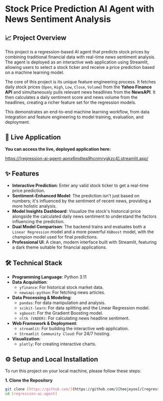 # Stock Price Prediction AI Agent with News Sentiment Analysis

## 📈 Project Overview

This project is a regression-based AI agent that predicts stock prices by combining traditional financial data with real-time news sentiment analysis. The agent is deployed as an interactive web application using Streamlit, allowing users to select a stock ticker and receive a price prediction based on a machine learning model.

The core of this project is its unique feature engineering process. It fetches daily stock prices (`Open`, `High`, `Low`, `Close`, `Volume`) from the **Yahoo Finance API** and simultaneously pulls relevant news headlines from the **NewsAPI**. It then calculates a daily sentiment score and news volume from the headlines, creating a richer feature set for the regression models.

This demonstrates an end-to-end machine learning workflow, from data integration and feature engineering to model training, evaluation, and deployment.

## 🚀 Live Application

**You can access the live, deployed application here:**

[https://[regression-ai-agent-apnx6mdtea9hcnmrygkzc4].streamlit.app/](https://regression-ai-agent-apnx6mdtea9hcnmrygkzc4.streamlit.app/)

## ✨ Features

* **Interactive Prediction**: Enter any valid stock ticker to get a real-time price prediction.
* **Sentiment-Enhanced Model**: The prediction isn't just based on numbers; it's influenced by the sentiment of recent news, providing a more holistic analysis.
* **Model Insights Dashboard**: Visualize the stock's historical price alongside the calculated daily news sentiment to understand the factors influencing the prediction.
* **Dual Model Comparison**: The backend trains and evaluates both a `Linear Regression` model and a more powerful `XGBoost` model, with the champion model used for final predictions.
* **Professional UI**: A clean, modern interface built with Streamlit, featuring a dark theme suitable for financial applications.

## 🛠️ Technical Stack

* **Programming Language**: Python 3.11
* **Data Acquisition**:
    * `yfinance`: For historical stock market data.
    * `newsapi-python`: For fetching news articles.
* **Data Processing & Modeling**:
    * `pandas`: For data manipulation and analysis.
    * `scikit-learn`: For data splitting and the Linear Regression model.
    * `xgboost`: For the Gradient Boosting model.
    * `nltk (VADER)`: For calculating news headline sentiment.
* **Web Framework & Deployment**:
    * `streamlit`: For building the interactive web application.
    * `Streamlit Community Cloud`: For 24/7 hosting.
* **Visualization**:
    * `plotly`: For creating interactive charts.

## ⚙️ Setup and Local Installation

To run this project on your local machine, please follow these steps:

**1. Clone the Repository**
```bash
git clone [https://github.com/](https://github.com/)[heejeyoo]/[regression-ai-agent].git
cd [regression-ai-agent]
